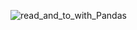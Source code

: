 ![read_and_to_with_Pandas](https://github.com/user-attachments/assets/95880afd-5204-4abc-ab79-0009cce94783)

